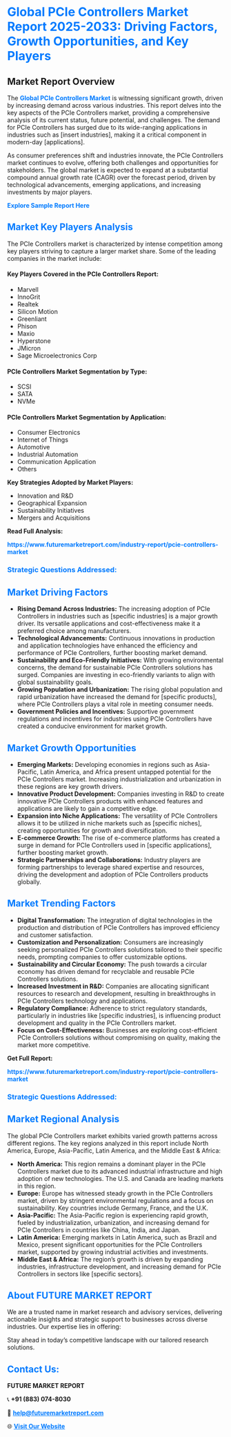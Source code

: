 <h1 style="color: #007BFF;">Global PCIe Controllers Market Report 2025-2033: Driving Factors, Growth Opportunities, and Key Players</h1>

<section id="overview">
<h2>Market Report Overview</h2>
<p>The <a href="https://www.futuremarketreport.com/industry-report/pcie-controllers-market" style="color: #007BFF; text-decoration: none;"><strong>Global PCIe Controllers Market</strong></a> is witnessing significant growth, driven by increasing demand across various industries. This report delves into the key aspects of the PCIe Controllers market, providing a comprehensive analysis of its current status, future potential, and challenges. The demand for PCIe Controllers has surged due to its wide-ranging applications in industries such as [insert industries], making it a critical component in modern-day [applications].</p>
<p>As consumer preferences shift and industries innovate, the PCIe Controllers market continues to evolve, offering both challenges and opportunities for stakeholders. The global market is expected to expand at a substantial compound annual growth rate (CAGR) over the forecast period, driven by technological advancements, emerging applications, and increasing investments by major players.</p>
</section>

<section id="overview">
<p><a href="https://www.futuremarketreport.com/request-sample/reportId=75916" style="color: #007BFF; text-decoration: none;"><strong>Explore Sample Report Here</strong></a></p>
</section>

<section id="key-players">
<h2 style="color: #007BFF;">Market Key Players Analysis</h2>
<p>The PCIe Controllers market is characterized by intense competition among key players striving to capture a larger market share. Some of the leading companies in the market include:</p>
<h4>Key Players Covered in the PCIe Controllers Report:</h4>
<ul><li>Marvell</li><li>InnoGrit</li><li>Realtek</li><li>Silicon Motion</li><li>Greenliant</li><li>Phison</li><li>Maxio</li><li>Hyperstone</li><li>JMicron</li><li>Sage Microelectronics Corp</li></ul>
<h4>PCIe Controllers Market Segmentation by Type:</h4>
<ul><li>SCSI</li><li>SATA</li><li>NVMe</li></ul>

<h4>PCIe Controllers Market Segmentation by Application:</h4>
<ul><li>Consumer Electronics</li><li>Internet of Things</li><li>Automotive</li><li>Industrial Automation</li><li>Communication Application</li><li>Others</li></ul>
<p><strong>Key Strategies Adopted by Market Players:</strong></p>
<ul>
<li>Innovation and R&D</li>
<li>Geographical Expansion</li>
<li>Sustainability Initiatives</li>
<li>Mergers and Acquisitions</li>
</ul>
</section>

<section>
<p><strong>Read Full Analysis: </strong></p><a href="https://www.futuremarketreport.com/industry-report/pcie-controllers-market" style="color: #007BFF; text-decoration: none;"><strong>https://www.futuremarketreport.com/industry-report/pcie-controllers-market</strong></a>
<h3 style="color: #007BFF;">Strategic Questions Addressed:</h3>
</section>

<section id="driving-factors">
<h2 style="color: #007BFF;">Market Driving Factors</h2>
<ul>
<li><strong>Rising Demand Across Industries:</strong> The increasing adoption of PCIe Controllers in industries such as [specific industries] is a major growth driver. Its versatile applications and cost-effectiveness make it a preferred choice among manufacturers.</li>
<li><strong>Technological Advancements:</strong> Continuous innovations in production and application technologies have enhanced the efficiency and performance of PCIe Controllers, further boosting market demand.</li>
<li><strong>Sustainability and Eco-Friendly Initiatives:</strong> With growing environmental concerns, the demand for sustainable PCIe Controllers solutions has surged. Companies are investing in eco-friendly variants to align with global sustainability goals.</li>
<li><strong>Growing Population and Urbanization:</strong> The rising global population and rapid urbanization have increased the demand for [specific products], where PCIe Controllers plays a vital role in meeting consumer needs.</li>
<li><strong>Government Policies and Incentives:</strong> Supportive government regulations and incentives for industries using PCIe Controllers have created a conducive environment for market growth.</li>
</ul>
</section>

<section id="growth-opportunities">
<h2 style="color: #007BFF;">Market Growth Opportunities</h2>
<ul>
<li><strong>Emerging Markets:</strong> Developing economies in regions such as Asia-Pacific, Latin America, and Africa present untapped potential for the PCIe Controllers market. Increasing industrialization and urbanization in these regions are key growth drivers.</li>
<li><strong>Innovative Product Development:</strong> Companies investing in R&D to create innovative PCIe Controllers products with enhanced features and applications are likely to gain a competitive edge.</li>
<li><strong>Expansion into Niche Applications:</strong> The versatility of PCIe Controllers allows it to be utilized in niche markets such as [specific niches], creating opportunities for growth and diversification.</li>
<li><strong>E-commerce Growth:</strong> The rise of e-commerce platforms has created a surge in demand for PCIe Controllers used in [specific applications], further boosting market growth.</li>
<li><strong>Strategic Partnerships and Collaborations:</strong> Industry players are forming partnerships to leverage shared expertise and resources, driving the development and adoption of PCIe Controllers products globally.</li>
</ul>
</section>

<section id="trending-factors">
<h2 style="color: #007BFF;">Market Trending Factors</h2>
<ul>
<li><strong>Digital Transformation:</strong> The integration of digital technologies in the production and distribution of PCIe Controllers has improved efficiency and customer satisfaction.</li>
<li><strong>Customization and Personalization:</strong> Consumers are increasingly seeking personalized PCIe Controllers solutions tailored to their specific needs, prompting companies to offer customizable options.</li>
<li><strong>Sustainability and Circular Economy:</strong> The push towards a circular economy has driven demand for recyclable and reusable PCIe Controllers solutions.</li>
<li><strong>Increased Investment in R&D:</strong> Companies are allocating significant resources to research and development, resulting in breakthroughs in PCIe Controllers technology and applications.</li>
<li><strong>Regulatory Compliance:</strong> Adherence to strict regulatory standards, particularly in industries like [specific industries], is influencing product development and quality in the PCIe Controllers market.</li>
<li><strong>Focus on Cost-Effectiveness:</strong> Businesses are exploring cost-efficient PCIe Controllers solutions without compromising on quality, making the market more competitive.</li>
</ul>
</section>

<section>
<p><strong>Get Full Report: </strong></p><a href="https://www.futuremarketreport.com/industry-report/pcie-controllers-market" style="color: #007BFF; text-decoration: none;"><strong>https://www.futuremarketreport.com/industry-report/pcie-controllers-market</strong></a>
<h3 style="color: #007BFF;">Strategic Questions Addressed:</h3>
</section>


<section id="regional-analysis">
<h2 style="color: #007BFF;">Market Regional Analysis</h2>
<p>The global PCIe Controllers market exhibits varied growth patterns across different regions. The key regions analyzed in this report include North America, Europe, Asia-Pacific, Latin America, and the Middle East & Africa:</p>
<ul>
<li><strong>North America:</strong> This region remains a dominant player in the PCIe Controllers market due to its advanced industrial infrastructure and high adoption of new technologies. The U.S. and Canada are leading markets in this region.</li>
<li><strong>Europe:</strong> Europe has witnessed steady growth in the PCIe Controllers market, driven by stringent environmental regulations and a focus on sustainability. Key countries include Germany, France, and the U.K.</li>
<li><strong>Asia-Pacific:</strong> The Asia-Pacific region is experiencing rapid growth, fueled by industrialization, urbanization, and increasing demand for PCIe Controllers in countries like China, India, and Japan.</li>
<li><strong>Latin America:</strong> Emerging markets in Latin America, such as Brazil and Mexico, present significant opportunities for the PCIe Controllers market, supported by growing industrial activities and investments.</li>
<li><strong>Middle East & Africa:</strong> The region’s growth is driven by expanding industries, infrastructure development, and increasing demand for PCIe Controllers in sectors like [specific sectors].</li>
</ul>
</section>

<footer>
<h2 style="color: #007BFF;">About FUTURE MARKET REPORT</h2>
<p>We are a trusted name in market research and advisory services, delivering actionable insights and strategic support to businesses across diverse industries. Our expertise lies in offering:</p>

<p>Stay ahead in today’s competitive landscape with our tailored research solutions.</p>

<h2 style="color: #007BFF;">Contact Us:</h2>
<p><strong>FUTURE MARKET REPORT</strong></p>
<p>📞 <strong>+91 (883) 074-8030</strong></p>
<p>📧 <strong><a href="mailto:help@futuremarketreport.com" style="color: #007BFF;">help@futuremarketreport.com</a></strong></p>
<p>🌐 <strong><a href="https://www.futuremarketreport.com/" style="color: #007BFF;">Visit Our Website</a></strong></p>
</footer>